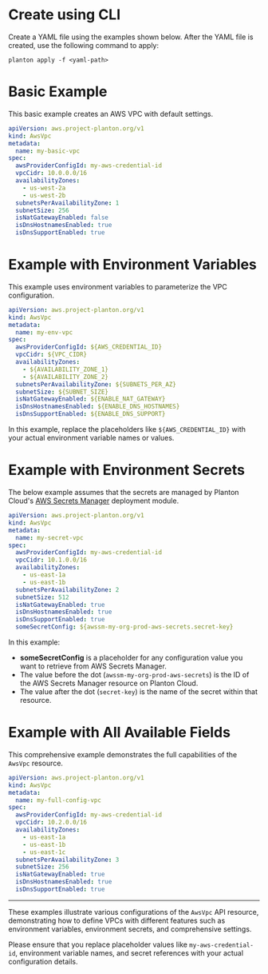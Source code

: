 # Create using CLI

Create a YAML file using the examples shown below. After the YAML file is created, use the following command to apply:

```shell
planton apply -f <yaml-path>
```

# Basic Example

This basic example creates an AWS VPC with default settings.

```yaml
apiVersion: aws.project-planton.org/v1
kind: AwsVpc
metadata:
  name: my-basic-vpc
spec:
  awsProviderConfigId: my-aws-credential-id
  vpcCidr: 10.0.0.0/16
  availabilityZones:
    - us-west-2a
    - us-west-2b
  subnetsPerAvailabilityZone: 1
  subnetSize: 256
  isNatGatewayEnabled: false
  isDnsHostnamesEnabled: true
  isDnsSupportEnabled: true
```

# Example with Environment Variables

This example uses environment variables to parameterize the VPC configuration.

```yaml
apiVersion: aws.project-planton.org/v1
kind: AwsVpc
metadata:
  name: my-env-vpc
spec:
  awsProviderConfigId: ${AWS_CREDENTIAL_ID}
  vpcCidr: ${VPC_CIDR}
  availabilityZones:
    - ${AVAILABILITY_ZONE_1}
    - ${AVAILABILITY_ZONE_2}
  subnetsPerAvailabilityZone: ${SUBNETS_PER_AZ}
  subnetSize: ${SUBNET_SIZE}
  isNatGatewayEnabled: ${ENABLE_NAT_GATEWAY}
  isDnsHostnamesEnabled: ${ENABLE_DNS_HOSTNAMES}
  isDnsSupportEnabled: ${ENABLE_DNS_SUPPORT}
```

In this example, replace the placeholders like `${AWS_CREDENTIAL_ID}` with your actual environment variable names or values.

# Example with Environment Secrets

The below example assumes that the secrets are managed by Planton Cloud's [AWS Secrets Manager](https://buf.build/project-planton/apis/docs/main:cloud.planton.apis.code2cloud.v1.aws.awssecretsmanager) deployment module.

```yaml
apiVersion: aws.project-planton.org/v1
kind: AwsVpc
metadata:
  name: my-secret-vpc
spec:
  awsProviderConfigId: my-aws-credential-id
  vpcCidr: 10.1.0.0/16
  availabilityZones:
    - us-east-1a
    - us-east-1b
  subnetsPerAvailabilityZone: 2
  subnetSize: 512
  isNatGatewayEnabled: true
  isDnsHostnamesEnabled: true
  isDnsSupportEnabled: true
  someSecretConfig: ${awssm-my-org-prod-aws-secrets.secret-key}
```

In this example:

- **someSecretConfig** is a placeholder for any configuration value you want to retrieve from AWS Secrets Manager.
- The value before the dot (`awssm-my-org-prod-aws-secrets`) is the ID of the AWS Secrets Manager resource on Planton Cloud.
- The value after the dot (`secret-key`) is the name of the secret within that resource.

# Example with All Available Fields

This comprehensive example demonstrates the full capabilities of the `AwsVpc` resource.

```yaml
apiVersion: aws.project-planton.org/v1
kind: AwsVpc
metadata:
  name: my-full-config-vpc
spec:
  awsProviderConfigId: my-aws-credential-id
  vpcCidr: 10.2.0.0/16
  availabilityZones:
    - us-east-1a
    - us-east-1b
    - us-east-1c
  subnetsPerAvailabilityZone: 3
  subnetSize: 256
  isNatGatewayEnabled: true
  isDnsHostnamesEnabled: true
  isDnsSupportEnabled: true
```

---

These examples illustrate various configurations of the `AwsVpc` API resource, demonstrating how to define VPCs with different features such as environment variables, environment secrets, and comprehensive settings.

Please ensure that you replace placeholder values like `my-aws-credential-id`, environment variable names, and secret references with your actual configuration details.

